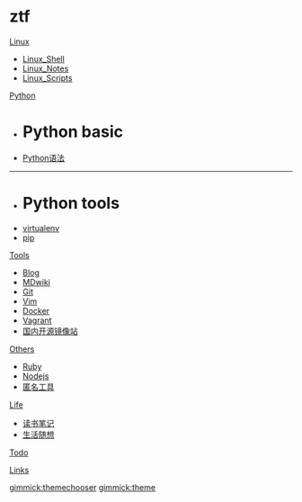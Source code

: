 # ztf

[Linux]()

  * [Linux_Shell](#!linux/linuxshell.md)
  * [Linux_Notes](#!linux/linuxnotes.md)
  * [Linux_Scripts](#!linux/linuxscripts.md)

[Python]()

  * # Python basic
  * [Python语法](#!python/python.md)
  ----
  * # Python tools
  * [virtualenv](#!python/virtualenv.md)
  * [pip](#!python/pip.md) 

[Tools]()

  * [Blog](#!tools/blog.md)
  * [MDwiki](#!tools/blog/mdwiki.md)
  * [Git](#!tools/git.md)
  * [Vim](#!tools/vim.md)
  * [Docker](#!tools/docker.md)
  * [Vagrant](#!tools/vagrant.md)
  * [国内开源镜像站](#!tools/mirrors.md)

[Others]()

  * [Ruby](#!others/rubybasic.md)
  * [Nodejs](#!others/nodejs.md)
  * [匿名工具](#!others/anonymoustools.md)

[Life]()

  * [读书笔记](#!life/notes.md)
  * [生活随想](#!life/diary.md)

[Todo](todo.md)

[Links](links.md)

[gimmick:themechooser](Theme)
[gimmick:theme](readable)
